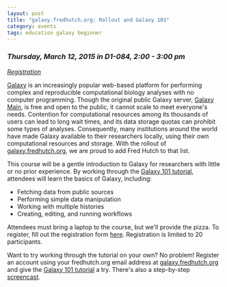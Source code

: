 ```yaml
---
layout: post
title: "galaxy.fredhutch.org: Rollout and Galaxy 101"
category: events
tags: education galaxy beginner
---
```


### *Thursday, March 12, 2015 in D1-084, 2:00 - 3:00 pm*

*[Registration](https://www.surveymonkey.com/s/L3V6NZY)*

[Galaxy](https://wiki.galaxyproject.org/) is an increasingly popular web-based platform for performing complex and reproducible computational biology analyses with no computer programming.
Though the original public Galaxy server, [Galaxy Main](http://usegalaxy.org), is free and open to the public, it cannot scale to meet everyone's needs.
Contention for computational resources among its thousands of users can lead to long wait times, and its data storage quotas can prohibit some types of analyses.
Consequently, many institutions around the world have made Galaxy available to their researchers locally, using their own computational resources and storage.
With the rollout of [galaxy.fredhutch.org](http://galaxy.fredhutch.org), we are proud to add Fred Hutch to that list.

This course will be a gentle introduction to Galaxy for researchers with little or no prior experience.
By working through the [Galaxy 101 tutorial](https://usegalaxy.org/u/aun1/p/galaxy101), attendees will learn the basics of Galaxy, including:

- Fetching data from public sources
- Performing simple data manipulation
- Working with multiple histories
- Creating, editing, and running workflows

Attendees must bring a laptop to the course, but we'll provide the pizza.
To register, fill out the registration form [here](https://www.surveymonkey.com/s/L3V6NZY).
Registration is limited to 20 participants.

Want to try working through the tutorial on your own?
No problem!
Register an account using your fredhutch.org email address at [galaxy.fredhutch.org](http://galaxy.fredhutch.org) and give the [Galaxy 101 tutorial](https://usegalaxy.org/u/aun1/p/galaxy101) a try.
There's also a step-by-step [screencast](http://screencast.g2.bx.psu.edu/galaxy101/).

